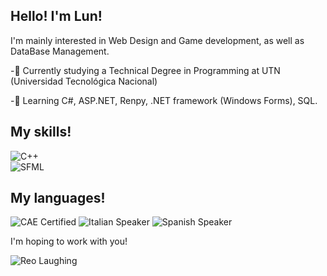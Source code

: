 ## Hello! I'm Lun!

I'm mainly interested in Web Design and Game development, as well as DataBase Management.

-🎴 Currently studying a Technical Degree in Programming at UTN (Universidad Tecnológica Nacional)

-💾 Learning C#, ASP.NET, Renpy, .NET framework (Windows Forms), SQL.

## My skills!

![C++](https://img.shields.io/badge/C++-00599C?style=flat&logo=cplusplus&logoColor=white)  
![SFML](https://img.shields.io/badge/SFML-2C3E50?style=flat&logo=code&logoColor=white)  

## My languages!
![CAE Certified](https://img.shields.io/badge/English-CAE%20Certified-1f8acb?style=flat&logo=book&logoColor=white)
![Italian Speaker](https://img.shields.io/badge/Italian-Fluent-008C45?style=flat&logo=italia&logoColor=white)
![Spanish Speaker](https://img.shields.io/badge/Spanish-Native-E63946?style=flat&logo=spanish&logoColor=white)

I'm hoping to work with you!

![Reo Laughing](https://i.pinimg.com/originals/e4/fd/e5/e4fde57c17767a00a0727c08fd737594.gif)



